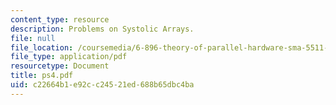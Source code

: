 ```yaml
---
content_type: resource
description: Problems on Systolic Arrays.
file: null
file_location: /coursemedia/6-896-theory-of-parallel-hardware-sma-5511-spring-2004/c22664b1e92cc24521ed688b65dbc4ba_ps4.pdf
file_type: application/pdf
resourcetype: Document
title: ps4.pdf
uid: c22664b1-e92c-c245-21ed-688b65dbc4ba
---
```

